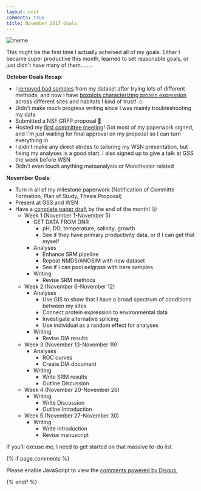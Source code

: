 ```yaml
---
layout: post
comments: true
title: November 2017 Goals
---
```


![meme](http://s2.quickmeme.com/img/f4/f411e304244165d953f9ab977a0742b72208b16e15c48645cae2fc188746eb64.jpg)

This might be the first time I actually acheived all of my goals. Either I became super productive this month, learned to set reasonable goals, or just didn't have many of them........

**October Goals Recap**:

- I [removed bad samples](https://yaaminiv.github.io/Correlating-Technical-Replicates-Part9/) from my dataset after trying lots of different methods, and now I have [boxplots characterizing protein expression](https://yaaminiv.github.io/Correlating-Technical-Replicates-Part10/) across different sites and habitats I kind of trust! :relaxed:
- Didn't make much progress writing since I was mainly troubleshooting my data
- Submitted a NSF GRFP proposal :tada:
- Hosted my [first committee meeting](https://yaaminiv.github.io/First-Committee-Meeting/)! Got most of my paperwork signed, and I'm just waiting for final approval on my proposal so I can turn everything in
- I didn't make any direct strides to tailoring my WSN presentation, but fixing my analyses is a good start. I also signed up to give a talk at GSS the week before WSN
- Didn't even touch anything metaanalysis or Manchester related

**November Goals**:
- Turn in all of my milestone paperwork (Notification of Committe Formation, Plan of Study, Thesis Proposal)
- Present at GSS and WSN
- Have a [complete paper draft](https://docs.google.com/document/d/1giP16iXWPE7oDSNI7fyLV3p_1jqsXuuxlH7cJQAwhLM/edit#heading=h.7vvlns7jaib) by the end of the month! :open_mouth:
  - Week 1 (November 1-November 5)
    - GET DATA FROM DNR
      - pH, DO, temperature, salinity, growth
      - See if they have primary productivity data, or if I can get that myself
    - Analyses 
      - Enhance SRM pipeline
      - Repeat NMDS/ANOSIM with new dataset
      - See if I can pool eelgrass with bare samples
    - Writing 
      - Revise SRM methods
  - Week 2 (November 6-November 12)
    - Analyses
      - Use GIS to show that I have a broad spectrum of conditions between my sites
      - Connect protein expression to environmental data
      - Investigate alternative splicing
      - Use individual as a random effect for analyses
    - Writing
      - Revise DIA results
  - Week 3 (November 13-November 19)
    - Analyses
      - ROC curves
      - Create DIA document
    - Writing
      - Write SRM results
      - Outline Discussion
  - Week 4 (November 20-November 26)
    - Writing
      - Write Discussion
      - Outline Introduction
  - Week 5 (November 27-November 30)
    - Writing
      - Write Introduction
      - Revise manuscript
      
If you'll excuse me, I need to get started on that massive to-do list.

{% if page.comments %}

<div id="disqus_thread"></div>
<script>

/**
*  RECOMMENDED CONFIGURATION VARIABLES: EDIT AND UNCOMMENT THE SECTION BELOW TO INSERT DYNAMIC VALUES FROM YOUR PLATFORM OR CMS.
*  LEARN WHY DEFINING THESE VARIABLES IS IMPORTANT: https://disqus.com/admin/universalcode/#configuration-variables*/
/*
var disqus_config = function () {
this.page.url = PAGE_URL;  // Replace PAGE_URL with your page's canonical URL variable
this.page.identifier = PAGE_IDENTIFIER; // Replace PAGE_IDENTIFIER with your page's unique identifier variable
};
*/
(function() { // DON'T EDIT BELOW THIS LINE
var d = document, s = d.createElement('script');
s.src = 'https://the-responsible-grad-student.disqus.com/embed.js';
s.setAttribute('data-timestamp', +new Date());
(d.head || d.body).appendChild(s);
})();
</script>
<noscript>Please enable JavaScript to view the <a href="https://disqus.com/?ref_noscript">comments powered by Disqus.</a></noscript>

{% endif %}

<script id="dsq-count-scr" src="//the-responsible-grad-student.disqus.com/count.js" async></script>
